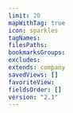 ```yaml
---
limit: 20
mapWithTag: true
icon: sparkles
tagNames: 
filesPaths: 
bookmarksGroups: 
excludes: 
extends: company
savedViews: []
favoriteView: 
fieldsOrder: []
version: "2.1"
---
```

